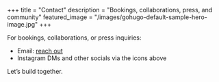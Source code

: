 +++
title = "Contact"
description = "Bookings, collaborations, press, and community"
featured_image = "/images/gohugo-default-sample-hero-image.jpg"
+++

For bookings, collaborations, or press inquiries:

- Email: [reach out](mailto:replace_me@example.com)
- Instagram DMs and other socials via the icons above

Let’s build together.

